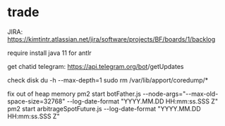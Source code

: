 # trade

JIRA: https://kimtintr.atlassian.net/jira/software/projects/BF/boards/1/backlog

require install java 11 for antlr

get chatid telegram:
https://api.telegram.org/bot<YourBOTToken>/getUpdates

check disk 
du -h --max-depth=1
sudo rm /var/lib/apport/coredump/*


fix out of heap memory
pm2 start botFather.js --node-args="--max-old-space-size=32768" --log-date-format "YYYY.MM.DD HH:mm:ss.SSS Z"
pm2 start arbitrageSpotFuture.js --log-date-format "YYYY.MM.DD HH:mm:ss.SSS Z"